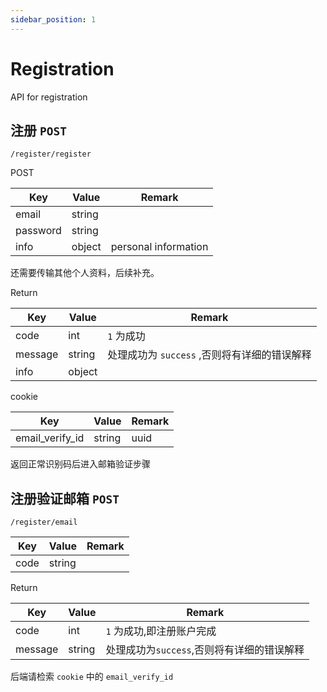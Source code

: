 ```yaml
---
sidebar_position: 1
---
```

# Registration

API for registration

## 注册 `POST`

```
/register/register
```
POST

|Key| Value|Remark|
|-|-|-|
|email|string||
|password|string||
|info|object|personal information|

还需要传输其他个人资料，后续补充。

Return

|Key| Value|Remark|
|-|-|-|
|code|int|`1` 为成功|
|message|string|处理成功为 `success` ,否则将有详细的错误解释|
|info|object|

cookie

|Key| Value|Remark|
|-|-|-|
|email_verify_id|string|uuid|

返回正常识别码后进入邮箱验证步骤

## 注册验证邮箱 `POST`

```
/register/email
```

|Key| Value|Remark|
|-|-|-|
|code|string||

Return

|Key| Value|Remark|
|-|-|-|
|code|int|`1` 为成功,即注册账户完成|
|message|string|处理成功为`success`,否则将有详细的错误解释|

后端请检索 `cookie` 中的 `email_verify_id`


